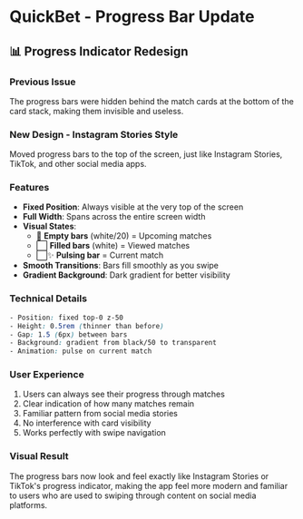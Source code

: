 # QuickBet - Progress Bar Update

## 📊 Progress Indicator Redesign

### **Previous Issue**
The progress bars were hidden behind the match cards at the bottom of the card stack, making them invisible and useless.

### **New Design - Instagram Stories Style**
Moved progress bars to the top of the screen, just like Instagram Stories, TikTok, and other social media apps.

### **Features**
- **Fixed Position**: Always visible at the very top of the screen
- **Full Width**: Spans across the entire screen width
- **Visual States**:
  - 🔲 **Empty bars** (white/20) = Upcoming matches
  - ⬜ **Filled bars** (white) = Viewed matches  
  - ⬜✨ **Pulsing bar** = Current match
- **Smooth Transitions**: Bars fill smoothly as you swipe
- **Gradient Background**: Dark gradient for better visibility

### **Technical Details**
```css
- Position: fixed top-0 z-50
- Height: 0.5rem (thinner than before)
- Gap: 1.5 (6px) between bars
- Background: gradient from black/50 to transparent
- Animation: pulse on current match
```

### **User Experience**
1. Users can always see their progress through matches
2. Clear indication of how many matches remain
3. Familiar pattern from social media stories
4. No interference with card visibility
5. Works perfectly with swipe navigation

### **Visual Result**
The progress bars now look and feel exactly like Instagram Stories or TikTok's progress indicator, making the app feel more modern and familiar to users who are used to swiping through content on social media platforms.